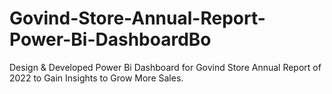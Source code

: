 # Govind-Store-Annual-Report-Power-Bi-DashboardBo
Design &amp; Developed Power Bi Dashboard for Govind Store Annual Report of 2022 to Gain Insights to Grow More Sales.
